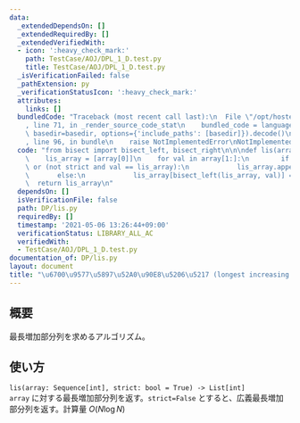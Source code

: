 ```yaml
---
data:
  _extendedDependsOn: []
  _extendedRequiredBy: []
  _extendedVerifiedWith:
  - icon: ':heavy_check_mark:'
    path: TestCase/AOJ/DPL_1_D.test.py
    title: TestCase/AOJ/DPL_1_D.test.py
  _isVerificationFailed: false
  _pathExtension: py
  _verificationStatusIcon: ':heavy_check_mark:'
  attributes:
    links: []
  bundledCode: "Traceback (most recent call last):\n  File \"/opt/hostedtoolcache/Python/3.9.6/x64/lib/python3.9/site-packages/onlinejudge_verify/documentation/build.py\"\
    , line 71, in _render_source_code_stat\n    bundled_code = language.bundle(stat.path,\
    \ basedir=basedir, options={'include_paths': [basedir]}).decode()\n  File \"/opt/hostedtoolcache/Python/3.9.6/x64/lib/python3.9/site-packages/onlinejudge_verify/languages/python.py\"\
    , line 96, in bundle\n    raise NotImplementedError\nNotImplementedError\n"
  code: "from bisect import bisect_left, bisect_right\n\n\ndef lis(array, strict=True):\n\
    \    lis_array = [array[0]]\n    for val in array[1:]:\n        if val > lis_array[-1]\
    \ or (not strict and val == lis_array):\n            lis_array.append(val)\n \
    \       else:\n            lis_array[bisect_left(lis_array, val)] = val\n\n  \
    \  return lis_array\n"
  dependsOn: []
  isVerificationFile: false
  path: DP/lis.py
  requiredBy: []
  timestamp: '2021-05-06 13:26:44+09:00'
  verificationStatus: LIBRARY_ALL_AC
  verifiedWith:
  - TestCase/AOJ/DPL_1_D.test.py
documentation_of: DP/lis.py
layout: document
title: "\u6700\u9577\u5897\u52A0\u90E8\u5206\u5217 (longest increasing subsequence)"
---
```


## 概要
最長増加部分列を求めるアルゴリズム。

## 使い方
`lis(array: Sequence[int], strict: bool = True) -> List[int]`  
`array` に対する最長増加部分列を返す。`strict=False` とすると、広義最長増加部分列を返す。計算量 $O(N \log N)$
